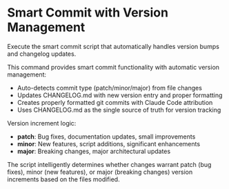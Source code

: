 # Smart Commit with Version Management

Execute the smart commit script that automatically handles version bumps and changelog updates.

This command provides smart commit functionality with automatic version management:

- Auto-detects commit type (patch/minor/major) from file changes
- Updates CHANGELOG.md with new version entry and proper formatting
- Creates properly formatted git commits with Claude Code attribution
- Uses CHANGELOG.md as the single source of truth for version tracking

Version increment logic:
- **patch**: Bug fixes, documentation updates, small improvements
- **minor**: New features, script additions, significant enhancements  
- **major**: Breaking changes, major architectural updates

The script intelligently determines whether changes warrant patch (bug fixes), minor (new features), or major (breaking changes) version increments based on the files modified.
